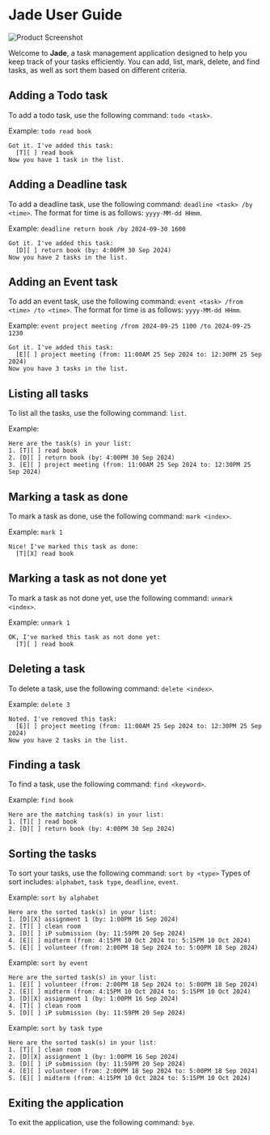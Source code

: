 # Jade User Guide

![Product Screenshot](/images/Ui.png)

Welcome to **Jade**, a task management application designed to help you keep track of your tasks efficiently. 
You can add, list, mark, delete, and find tasks, as well as sort them based on different criteria.


## Adding a Todo task

To add a todo task, use the following command: `todo <task>`.

Example: `todo read book`
```
Got it. I've added this task:
  [T][ ] read book
Now you have 1 task in the list.
```

## Adding a Deadline task

To add a deadline task, use the following command: `deadline <task> /by <time>`.
The format for time is as follows: `yyyy-MM-dd HHmm`.

Example: `deadline return book /by 2024-09-30 1600`
```
Got it. I've added this task:
  [D][ ] return book (by: 4:00PM 30 Sep 2024)
Now you have 2 tasks in the list.
```

## Adding an Event task

To add an event task, use the following command: `event <task> /from <time> /to <time>`.
The format for time is as follows: `yyyy-MM-dd HHmm`.

Example: `event project meeting /from 2024-09-25 1100 /to 2024-09-25 1230`
```
Got it. I've added this task:
  [E][ ] project meeting (from: 11:00AM 25 Sep 2024 to: 12:30PM 25 Sep 2024)
Now you have 3 tasks in the list.
```

## Listing all tasks
To list all the tasks, use the following command: `list`.

Example:
```
Here are the task(s) in your list:
1. [T][ ] read book
2. [D][ ] return book (by: 4:00PM 30 Sep 2024)
3. [E][ ] project meeting (from: 11:00AM 25 Sep 2024 to: 12:30PM 25 Sep 2024)
```

## Marking a task as done
To mark a task as done, use the following command: `mark <index>`.

Example: `mark 1`
```
Nice! I've marked this task as done:
  [T][X] read book
```

## Marking a task as not done yet
To mark a task as not done yet, use the following command: `unmark <index>`.

Example: `unmark 1`
```
OK, I've marked this task as not done yet:
  [T][ ] read book
```

## Deleting a task
To delete a task, use the following command: `delete <index>`.

Example: `delete 3`
```
Noted. I've removed this task:
  [E][ ] project meeting (from: 11:00AM 25 Sep 2024 to: 12:30PM 25 Sep 2024)
Now you have 2 tasks in the list.
```

## Finding a task
To find a task, use the following command: `find <keyword>`.

Example: `find book`
```
Here are the matching task(s) in your list:
1. [T][ ] read book
2. [D][ ] return book (by: 4:00PM 30 Sep 2024)
```

## Sorting the tasks
To sort your tasks, use the following command: `sort by <type>`
Types of sort includes: `alphabet`, `task type`, `deadline`, `event`.

Example: `sort by alphabet`
```
Here are the sorted task(s) in your list:
1. [D][X] assignment 1 (by: 1:00PM 16 Sep 2024)
2. [T][ ] clean room
3. [D][ ] iP submission (by: 11:59PM 20 Sep 2024)
4. [E][ ] midterm (from: 4:15PM 10 Oct 2024 to: 5:15PM 10 Oct 2024)
5. [E][ ] volunteer (from: 2:00PM 18 Sep 2024 to: 5:00PM 18 Sep 2024)
```

Example: `sort by event`
```
Here are the sorted task(s) in your list:
1. [E][ ] volunteer (from: 2:00PM 18 Sep 2024 to: 5:00PM 18 Sep 2024)
2. [E][ ] midterm (from: 4:15PM 10 Oct 2024 to: 5:15PM 10 Oct 2024)
3. [D][X] assignment 1 (by: 1:00PM 16 Sep 2024)
4. [T][ ] clean room
5. [D][ ] iP submission (by: 11:59PM 20 Sep 2024)
```

Example: `sort by task type`
```
Here are the sorted task(s) in your list:
1. [T][ ] clean room
2. [D][X] assignment 1 (by: 1:00PM 16 Sep 2024)
3. [D][ ] iP submission (by: 11:59PM 20 Sep 2024)
4. [E][ ] volunteer (from: 2:00PM 18 Sep 2024 to: 5:00PM 18 Sep 2024)
5. [E][ ] midterm (from: 4:15PM 10 Oct 2024 to: 5:15PM 10 Oct 2024)
```

## Exiting the application
To exit the application, use the following command: `bye`.
